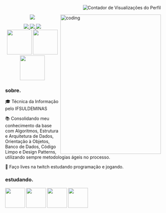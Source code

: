 <p align="right">
 <img src="https://komarev.com/ghpvc/?username=naliferreira&color=C5472E" alt="Contador de Visualizações do Perfil">
</p>

<img
  alt="coding"
  align="right"
  width="325em"
  height="450em"
  src="https://i.ibb.co/5RJzHjF/3ifn8efn5un71.png"
/>

<p align="center"><img src="https://readme-typing-svg.herokuapp.com/?lines=Olá,+eu+sou+a+Lívia!+✨;Prazer+em+conhecê-lo.&color=%23ADBBC8&size=30&font=firacode&center=true">
</p>

<div align="center">
 <a href="mailto:analiviadesouza.contato@gmail.com">
  <img src="https://img.shields.io/badge/email-%2322272D?style=for-the-badge&logo=gmail">
 </a>
 
 <a href="https://www.linkedin.com/in/nalisouza/">
  <img src="https://img.shields.io/badge/linkedin-%2322272D?style=for-the-badge&logo=linkedin">
 </a>

 <a href="https://www.instagram.com/naliscript/">
  <img src="https://img.shields.io/badge/@naliscript-%2322272D?style=for-the-badge&logo=instagram">
 </a>
</div>

<div align="center">
 <img width="80px" src="https://img.shields.io/badge/-%2322272D?style=for-the-badge&logo=html5">
 <img width="80px" src="https://img.shields.io/badge/-%2322272D?style=for-the-badge&logo=css3&logoColor=blue">
 <img width="80px" src="https://img.shields.io/badge/-%2322272D?style=for-the-badge&logo=javascript">
</div>
                                                                                 
<h3> sobre. </h3>
<p>🎓 Técnica da Informação pelo IFSULDEMINAS</p>
<p>📚 Consolidando meu conhecimento da base com Algoritmos, Estrutura e Arquitetura de Dados, Orientação à Objetos, Banco de Dados, Código Limpo e Design Patterns, utilizando sempre metodologias ágeis no processo. </p>
<p>👾 Faço lives na twitch estudando programação e jogando. </p>

<div>
 <h3> estudando. </h3>
 <img width="64px" src="https://img.shields.io/badge/-%2322272D?style=for-the-badge&logo=dart&logoColor=blue">
 <img width="64px" src="https://img.shields.io/badge/-%2322272D?style=for-the-badge&logo=Flutter&logoColor=blue">
 <img width="64px" src="https://img.shields.io/badge/-%2322272D?style=for-the-badge&logo=Swift">
 <img width="64px" src="https://img.shields.io/badge/-%2322272D?style=for-the-badge&logo=PHP">
</div>

